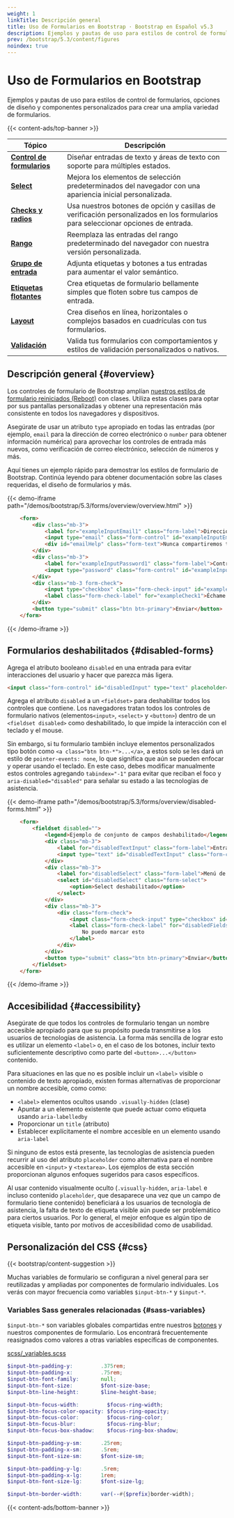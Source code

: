 ```yaml
---
weight: 1
linkTitle: Descripción general
title: Uso de Formularios en Bootstrap · Bootstrap en Español v5.3
description: Ejemplos y pautas de uso para estilos de control de formularios, opciones de diseño y componentes personalizados para crear una amplia variedad de formularios.
prev: /bootstrap/5.3/content/figures
noindex: true
---
```


# Uso de Formularios en Bootstrap

Ejemplos y pautas de uso para estilos de control de formularios, opciones de diseño y componentes personalizados para crear una amplia variedad de formularios.

{{< content-ads/top-banner >}}

| <span class="mx-16">Tópico</span>                               | Descripción                                                                                                                       |
| --------------------------------------------------------------- | --------------------------------------------------------------------------------------------------------------------------------- |
| [**Control de formularios**](/bootstrap/5.3/forms/form-control) | Diseñar entradas de texto y áreas de texto con soporte para múltiples estados.                                                    |
| [**Select**](/bootstrap/5.3/forms/select)                       | Mejora los elementos de selección predeterminados del navegador con una apariencia inicial personalizada.                         |
| [**Checks y radios**](/bootstrap/5.3/forms/checks-radios)       | Usa nuestros botones de opción y casillas de verificación personalizados en los formularios para seleccionar opciones de entrada. |
| [**Rango**](/bootstrap/5.3/forms/range)                         | Reemplaza las entradas del rango predeterminado del navegador con nuestra versión personalizada.                                  |
| [**Grupo de entrada**](/bootstrap/5.3/forms/input-group)        | Adjunta etiquetas y botones a tus entradas para aumentar el valor semántico.                                                      |
| [**Etiquetas flotantes**](/bootstrap/5.3/forms/floating-labels) | Crea etiquetas de formulario bellamente simples que floten sobre tus campos de entrada.                                           |
| [**Layout**](/bootstrap/5.3/forms/layout)                       | Crea diseños en línea, horizontales o complejos basados en cuadrículas con tus formularios.                                       |
| [**Validación**](/bootstrap/5.3/forms/validation)               | Valida tus formularios con comportamientos y estilos de validación personalizados o nativos.                                      |

Descripción general {#overview}
--------------------------------

Los controles de formulario de Bootstrap amplían [nuestros estilos de formulario reiniciados (Reboot)](/bootstrap/5.3/content/reboot/#forms) con clases. Utiliza estas clases para optar por sus pantallas personalizadas y obtener una representación más consistente en todos los navegadores y dispositivos.

Asegúrate de usar un atributo `type` apropiado en todas las entradas (por ejemplo, `email` para la dirección de correo electrónico o `number` para obtener información numérica) para aprovechar los controles de entrada más nuevos, como verificación de correo electrónico, selección de números y más.

Aquí tienes un ejemplo rápido para demostrar los estilos de formulario de Bootstrap. Continúa leyendo para obtener documentación sobre las clases requeridas, el diseño de formularios y más.

{{< demo-iframe path="/demos/bootstrap/5.3/forms/overview/overview.html" >}}
```html {filename="HTML"}
    <form>
        <div class="mb-3">
            <label for="exampleInputEmail1" class="form-label">Dirección de correo electrónico</label>
            <input type="email" class="form-control" id="exampleInputEmail1" aria-describedby="emailHelp">
            <div id="emailHelp" class="form-text">Nunca compartiremos tu correo electrónico con nadie más.</div>
        </div>
        <div class="mb-3">
            <label for="exampleInputPassword1" class="form-label">Contraseña</label>
            <input type="password" class="form-control" id="exampleInputPassword1">
        </div>
        <div class="mb-3 form-check">
            <input type="checkbox" class="form-check-input" id="exampleCheck1">
            <label class="form-check-label" for="exampleCheck1">Échame un vistazo</label>
        </div>
        <button type="submit" class="btn btn-primary">Enviar</button>
    </form>
```
{{< /demo-iframe >}}

Formularios deshabilitados {#disabled-forms}
---------------------------------------------

Agrega el atributo booleano `disabled` en una entrada para evitar interacciones del usuario y hacer que parezca más ligera.

```html {filename="HTML"}
<input class="form-control" id="disabledInput" type="text" placeholder="Disabled input here..." disabled>
```

Agrega el atributo `disabled` a un `<fieldset>` para deshabilitar todos los controles que contiene. Los navegadores tratan todos los controles de formulario nativos (elementos`<input>`, `<select>` y `<button>`) dentro de un `<fieldset disabled>` como deshabilitado, lo que impide la interacción con el teclado y el mouse.

Sin embargo, si tu formulario también incluye elementos personalizados tipo botón como `<a class="btn btn-*">...</a>`, a estos solo se les dará un estilo de `pointer-events: none`, lo que significa que aún se pueden enfocar y operar usando el teclado. En este caso, debes modificar manualmente estos controles agregando `tabindex="-1"` para evitar que reciban el foco y `aria-disabled="disabled"` para señalar su estado a las tecnologías de asistencia.

{{< demo-iframe path="/demos/bootstrap/5.3/forms/overview/disabled-forms.html" >}}
```html {filename="HTML"}
    <form>
        <fieldset disabled="">
            <legend>Ejemplo de conjunto de campos deshabilitado</legend>
            <div class="mb-3">
                <label for="disabledTextInput" class="form-label">Entrada deshabilitada</label>
                <input type="text" id="disabledTextInput" class="form-control" placeholder="Disabled input">
            </div>
            <div class="mb-3">
                <label for="disabledSelect" class="form-label">Menú de selección deshabilitado</label>
                <select id="disabledSelect" class="form-select">
                    <option>Select deshabilitado</option>
                </select>
            </div>
            <div class="mb-3">
                <div class="form-check">
                    <input class="form-check-input" type="checkbox" id="disabledFieldsetCheck" disabled="">
                    <label class="form-check-label" for="disabledFieldsetCheck">
                        No puedo marcar esto
                    </label>
                </div>
            </div>
            <button type="submit" class="btn btn-primary">Enviar</button>
        </fieldset>
    </form>
```
{{< /demo-iframe >}}

Accesibilidad {#accessibility}
-------------------------------

Asegúrate de que todos los controles de formulario tengan un nombre accesible apropiado para que su propósito pueda transmitirse a los usuarios de tecnologías de asistencia. La forma más sencilla de lograr esto es utilizar un elemento `<label>` o, en el caso de los botones, incluir texto suficientemente descriptivo como parte del `<button>...</button>` contenido.

Para situaciones en las que no es posible incluir un `<label>` visible o contenido de texto apropiado, existen formas alternativas de proporcionar un nombre accesible, como como:

* `<label>` elementos ocultos usando `.visually-hidden` (clase)
* Apuntar a un elemento existente que puede actuar como etiqueta usando `aria-labelledby`
* Proporcionar un `title` (atributo)
* Establecer explícitamente el nombre accesible en un elemento usando `aria-label`

Si ninguno de estos está presente, las tecnologías de asistencia pueden recurrir al uso del atributo `placeholder` como alternativa para el nombre accesible en `<input>` y `<textarea>`. Los ejemplos de esta sección proporcionan algunos enfoques sugeridos para casos específicos.

Al usar contenido visualmente oculto (`.visually-hidden`, `aria-label` e incluso contenido `placeholder`, que desaparece una vez que un campo de formulario tiene contenido) beneficiará a los usuarios de tecnología de asistencia, la falta de texto de etiqueta visible aún puede ser problemático para ciertos usuarios. Por lo general, el mejor enfoque es algún tipo de etiqueta visible, tanto por motivos de accesibilidad como de usabilidad.

Personalización del CSS {#css}
-----------

{{< bootstrap/content-suggestion >}}

Muchas variables de formulario se configuran a nivel general para ser reutilizadas y ampliadas por componentes de formulario individuales. Los verás con mayor frecuencia como variables `$input-btn-*` y `$input-*`.

### Variables Sass generales relacionadas {#sass-variables}

`$input-btn-*` son variables globales compartidas entre nuestros [botones](/bootstrap/5.3/components/buttons) y nuestros componentes de formulario. Los encontrará frecuentemente reasignados como valores a otras variables específicas de componentes.

[scss/_variables.scss](https://github.com/twbs/bootstrap/blob/v5.3.2/scss/_variables.scss)

```scss {filename="scss/_variables.scss"}
$input-btn-padding-y:         .375rem;
$input-btn-padding-x:         .75rem;
$input-btn-font-family:       null;
$input-btn-font-size:         $font-size-base;
$input-btn-line-height:       $line-height-base;

$input-btn-focus-width:         $focus-ring-width;
$input-btn-focus-color-opacity: $focus-ring-opacity;
$input-btn-focus-color:         $focus-ring-color;
$input-btn-focus-blur:          $focus-ring-blur;
$input-btn-focus-box-shadow:    $focus-ring-box-shadow;

$input-btn-padding-y-sm:      .25rem;
$input-btn-padding-x-sm:      .5rem;
$input-btn-font-size-sm:      $font-size-sm;

$input-btn-padding-y-lg:      .5rem;
$input-btn-padding-x-lg:      1rem;
$input-btn-font-size-lg:      $font-size-lg;

$input-btn-border-width:      var(--#{$prefix}border-width);
```

{{< content-ads/bottom-banner >}}